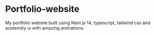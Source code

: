# Portfolio-website
My portfolio website built using Next js 14, typescript, tailwind css and aceternity ui with amazing animations.
